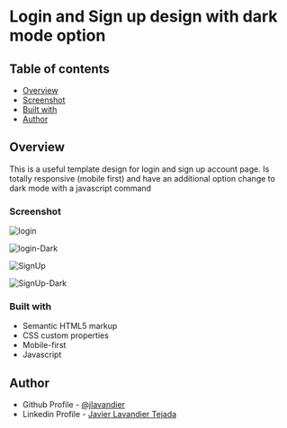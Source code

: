 # Login and Sign up design with dark mode option


## Table of contents

- [Overview](#overview)
- [Screenshot](#screenshot)
- [Built with](builtwith)
- [Author](#author)

## Overview

This is a useful template design for login and sign up account page. Is totally responsive (mobile first) and have an additional option change to dark mode with a javascript command

### Screenshot

![login](https://user-images.githubusercontent.com/106609873/222875468-cd11dec3-f660-4b0e-ba97-616c355b87c2.png)

![login-Dark](https://user-images.githubusercontent.com/106609873/222875469-175ba5e1-1592-4d09-9592-62d32ba3ba83.png)

![SignUp](https://user-images.githubusercontent.com/106609873/222875426-757e4b77-4400-4d7c-aaa1-7638363195bb.png)

![SignUp-Dark](https://user-images.githubusercontent.com/106609873/222875492-c419eb7e-8128-4d11-88e8-07626a529234.png)


### Built with

- Semantic HTML5 markup
- CSS custom properties
- Mobile-first
- Javascript

## Author

- Github Profile - [@jlavandier](https://github.com/jlavandier)
- Linkedin Profile - [Javier Lavandier Tejada](https://www.linkedin.com/in/javier-lavandier-tejada-385473241/)
